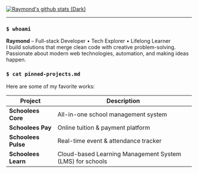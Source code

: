 [![Raymond's github stats (Dark)](https://github-readme-stats.vercel.app/api?username=rpbaguio&count_private=true&include_all_commits=true&show_icons=true&theme=dark#gh-dark-mode-only)](https://github.com/rpbaguio/github-readme-stats#gh-dark-mode-only)

---

### `$ whoami`
**Raymond** – Full-stack Developer • Tech Explorer • Lifelong Learner  
I build solutions that merge clean code with creative problem-solving.  
Passionate about modern web technologies, automation, and making ideas happen.

<!--
### `$ ls -l`
- 📎 [LinkedIn](https://www.linkedin.com/in/rpbaguio)  
- 📸 [Instagram](https://instagram.com/rpbaguio)  
- 📂 [Portfolio Website](#) _(Coming Soon)_
--->

### `$ cat pinned-projects.md`
Here are some of my favorite works:  

| Project | Description |
|---------|-------------|
| **Schoolees Core** | All-in-one school management system |
| **Schoolees Pay** | Online tuition & payment platform |
| **Schoolees Pulse** | Real-time event & attendance tracker |
| **Schoolees Learn** | Cloud-based Learning Management System (LMS) for schools |

<!--
Optional: GitHub Metrics
![Metrics](https://metrics.lecoq.io/rpbaguio?template=classic&base.repositories=0&base.metadata=0&stars=1&achievements=1&languages=1&languages.limit=8&languages.colors=github&languages.threshold=0%25&stars.limit=4&achievements.threshold=C&achievements.secrets=true&achievements.limit=0&config.timezone=Asia%2FManila)
-->

<!--
Optional: Top Languages
[![Top Langs](https://github-readme-stats.vercel.app/api/top-langs/?username=rpbaguio&layout=compact)](https://github.com/rpbaguio/github-readme-stats)
-->

<!--
**rpbaguio/rpbaguio** is a ✨ _special_ ✨ repository because its `README.md` appears on your GitHub profile.
-->
